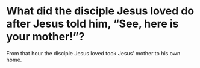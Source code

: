 # What did the disciple Jesus loved do after Jesus told him, “See, here is your mother!”?

From that hour the disciple Jesus loved took Jesus’ mother to his own home.
